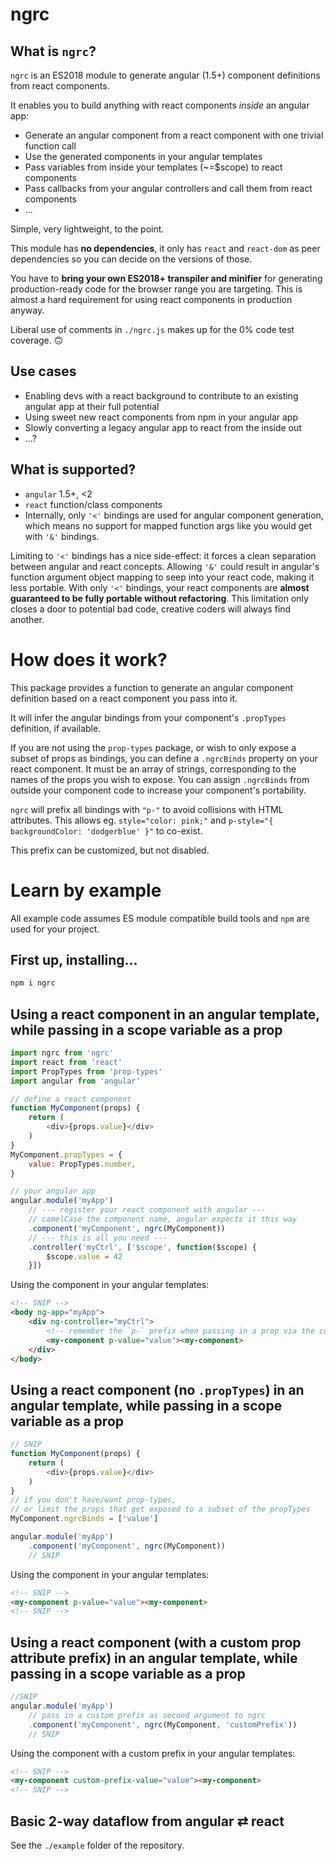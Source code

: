 # ngrc


## What is `ngrc`?

`ngrc` is an ES2018 module to generate angular (1.5+) component definitions from react components.

It enables you to build anything with react components _inside_ an angular app:
- Generate an angular component from a react component with one trivial function call
- Use the generated components in your angular templates
- Pass variables from inside your templates (~=$scope) to react components
- Pass callbacks from your angular controllers and call them from react components
- ...

Simple, very lightweight, to the point.

This module has **no dependencies**, it only has `react` and `react-dom` as peer dependencies so you can decide on the versions of those.

You have to **bring your own ES2018+ transpiler and minifier** for generating production-ready code for the browser range you are targeting. This is almost a hard requirement for using react components in production anyway.

Liberal use of comments in `./ngrc.js` makes up for the 0% code test coverage. 🙃


## Use cases

- Enabling devs with a react background to contribute to an existing angular app at their full potential
- Using sweet new react components from npm in your angular app
- Slowly converting a legacy angular app to react from the inside out
- ...?


## What is supported?

- `angular` 1.5+, <2
- `react` function/class components
- Internally, only `'<'` bindings are used for angular component generation, which means no support for mapped function args like you would get with `'&'` bindings.

Limiting to `'<'` bindings has a nice side-effect: it forces a clean separation between angular and react concepts. Allowing `'&'` could result in angular's function argument object mapping to seep into your react code, making it less portable. With only `'<'` bindings, your react components are **almost guaranteed to be fully portable without refactoring**. This limitation only closes a door to potential bad code, creative coders will always find another.



# How does it work?

This package provides a function to generate an angular component definition based on a react component you pass into it.

It will infer the angular bindings from your component's `.propTypes` definition, if available.

If you are not using the `prop-types` package, or wish to only expose a subset of props as bindings, you can define a `.ngrcBinds` property on your react component. It must be an array of strings, corresponding to the names of the props you wish to expose. You can assign `.ngrcBinds` from outside your component code to increase your component's portability.

`ngrc` will prefix all bindings with `"p-"` to avoid collisions with HTML attributes. This allows eg. `style="color: pink;"` and `p-style="{ backgroundColor: 'dodgerblue' }"` to co-exist.

This prefix can be customized, but not disabled.


# Learn by example

All example code assumes ES module compatible build tools and `npm` are used for your project.


## First up, installing...

```sh
npm i ngrc
```


## Using a react component in an angular template, while passing in a scope variable as a prop

```js
import ngrc from 'ngrc'
import react from 'react'
import PropTypes from 'prop-types'
import angular from 'angular'

// define a react component
function MyComponent(props) {
    return (
        <div>{props.value}</div>
    )
}
MyComponent.propTypes = {
    value: PropTypes.number,
}

// your angular app
angular.module('myApp')
    // --- register your react component with angular ---
    // camelCase the component name, angular expects it this way
    .component('myComponent', ngrc(MyComponent))
    // --- this is all you need ---
    .controller('myCtrl', ['$scope', function($scope) {
        $scope.value = 42
    }])
```

Using the component in your angular templates:
```html
<!-- SNIP -->
<body ng-app="myApp">
    <div ng-controller="myCtrl">
        <!-- remember the `p-` prefix when passing in a prop via the component's element attribute. -->
        <my-component p-value="value"><my-component>
    </div>
</body>
```


## Using a react component (no `.propTypes`) in an angular template, while passing in a scope variable as a prop

```js
// SNIP
function MyComponent(props) {
    return (
        <div>{props.value}</div>
    )
}
// if you don't have/want prop-types,
// or limit the props that get exposed to a subset of the propTypes
MyComponent.ngrcBinds = ['value']

angular.module('myApp')
    .component('myComponent', ngrc(MyComponent))
    // SNIP
```

Using the component in your angular templates:
```html
<!-- SNIP -->
<my-component p-value="value"><my-component>
<!-- SNIP -->
```


## Using a react component (with a custom prop attribute prefix) in an angular template, while passing in a scope variable as a prop

```js
//SNIP
angular.module('myApp')
    // pass in a custom prefix as second argument to ngrc
    .component('myComponent', ngrc(MyComponent, 'customPrefix'))
    // SNIP
```

Using the component with a custom prefix in your angular templates:
```html
<!-- SNIP -->
<my-component custom-prefix-value="value"><my-component>
<!-- SNIP -->
```


## Basic 2-way dataflow from angular ⇄ react

See the `./example` folder of the repository.
